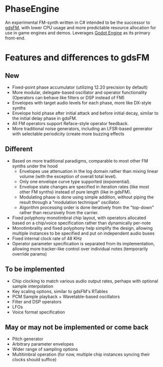 # PhaseEngine
An experimental FM-synth written in C# intended to be the successor to [gdsFM](https://github.com/nobuyukinyuu/gdsFM/), with lower CPU usage and more predictable resource allocation for use in game engines and demos.  Leverages [Godot Engine](https://github.com/godotengine/godot/) as its primary front-end.

# Features and differences to gdsFM
## New
* Fixed-point phase accumulator (utilizing 12.20 precision by default)
* More modular, delegate-based oscillator and operator functionality (Operators can behave like filters or DSP instead of FM)
* Envelopes with target audio levels for each phase, more like DX-style synths
* Envelope hold phase after initial attack and before initial decay, similar to the initial delay phase in gdsFM.
* All FM operators support Reface-style operator feedback.
* More traditional noise generators, including an LFSR-based generator with selectable periodicity (create more buzzing effects


## Different
* Based on more traditional paradigms, comparable to most other FM synths under the hood
  * Envelopes use attenuation in the log domain rather than mixing linear volume (with the exception of overall total level).
  * Only one envelope curve type supported (exponential).
  * Envelope state changes are specified in iteration rates (like most other FM synths) instead of pure length (like in gdsFM).
  * Modulating phase is done using simple addition, without piping the result through a "modulation technique" oscillator.
  * Algorithm processing order is done iteratively from the "top-down" rather than recursively from the carrier.
*  Fixed polyphony monotimbral chip layout, with operators allocated based on a chip/voice specification rather than dynamically per-note
  * Monotimbrality and fixed polyphony help simplify the design, allowing multiple instances to be specified and put on independent audio buses
* Fixed internal clock rate of 48 KHz
* Operator parameter specification is separated from its implementation, allowing more tracker-like control over individual notes (temporarily override params)

## To be implemented
* Chip clocking to match various audio output rates, perhaps with optional sample interpolation
* Key scaling options, similar to gdsFM's RTables
* PCM Sample playback + Wavetable-based oscillators
* Filter and DSP operators
* LFOs
* Voice format specification

## May or may not be implemented or come back
* Pitch generator
* Arbitrary parameter envelopes
* Wider range of sampling options
* Multitimbral operation (for now, multiple chip instances syncing their clocks should suffice)
